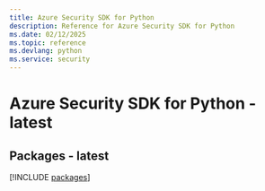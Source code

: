 ```yaml
---
title: Azure Security SDK for Python
description: Reference for Azure Security SDK for Python
ms.date: 02/12/2025
ms.topic: reference
ms.devlang: python
ms.service: security
---
```

# Azure Security SDK for Python - latest
## Packages - latest
[!INCLUDE [packages](security-index.md)]